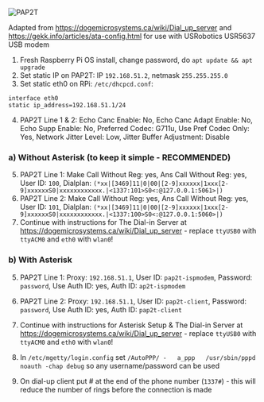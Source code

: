 ![PAP2T](https://raw.githubusercontent.com/markostamcar/muzej.si/master/dial-up/pap2t/pap2t.jpg)

Adapted from https://dogemicrosystems.ca/wiki/Dial_up_server and https://gekk.info/articles/ata-config.html for use with USRobotics USR5637 USB modem

1. Fresh Raspberry Pi OS install, change password, do `apt update && apt upgrade`
2. Set static IP on PAP2T: IP `192.168.51.2`, netmask `255.255.255.0`
3. Set static eth0 on RPi: `/etc/dhcpcd.conf`:
```
interface eth0
static ip_address=192.168.51.1/24
```
4. PAP2T Line 1 & 2: Echo Canc Enable: No, Echo Canc Adapt Enable: No, Echo Supp Enable: No, Preferred Codec: G711u, Use Pref Codec Only: Yes, Network Jitter Level: Low, Jitter Buffer Adjustment: Disable

### a) Without Asterisk (to keep it simple - RECOMMENDED)
5. PAP2T Line 1: Make Call Without Reg: yes, Ans Call Without Reg: yes, User ID: `100`, Dialplan: `(*xx|[3469]11|0|00|[2-9]xxxxxx|1xxx[2-9]xxxxxxS0|xxxxxxxxxxxx.|<1337:101>S0<:@127.0.0.1:5061>|)`
6. PAP2T Line 2: Make Call Without Reg: yes, Ans Call Without Reg: yes, User ID: `101`, Dialplan: `(*xx|[3469]11|0|00|[2-9]xxxxxx|1xxx[2-9]xxxxxxS0|xxxxxxxxxxxx.|<1337:100>S0<:@127.0.0.1:5060>|)`
7. Continue with instructions for The Dial-in Server at https://dogemicrosystems.ca/wiki/Dial_up_server - replace `ttyUSB0` with `ttyACM0` and `eth0` with `wlan0`!

### b) With Asterisk
5. PAP2T Line 1: Proxy: `192.168.51.1`, User ID: `pap2t-ispmodem`, Password: `password`, Use Auth ID: yes, Auth ID: `ap2t-ispmodem`
6. PAP2T Line 2: Proxy: `192.168.51.1`, User ID: `pap2t-client`, Password: `password`, Use Auth ID: yes, Auth ID: `pap2t-client`
7. Continue with instructions for Asterisk Setup & The Dial-in Server at https://dogemicrosystems.ca/wiki/Dial_up_server - replace `ttyUSB0` with `ttyACM0` and `eth0` with `wlan0`!

8. In `/etc/mgetty/login.config` set `/AutoPPP/ -	a_ppp	/usr/sbin/pppd noauth -chap debug` so any username/password can be used
9. On dial-up client put # at the end of the phone number (`1337#`) - this will reduce the number of rings before the connection is made

